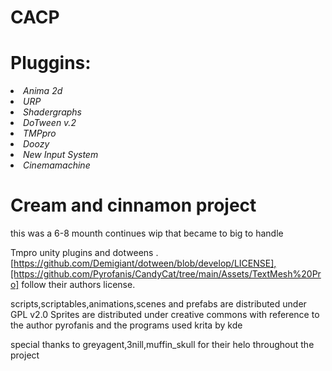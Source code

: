 # CACP

<h1><b>Pluggins:</h1></b>
<list>
 <i>
 <li>Anima 2d
 <li>URP
 <li>Shadergraphs 
 <li>DoTween v.2
<li>TMPpro
<li>Doozy
<li>New Input System
 <li>Cinemamachine
 </i>
</list>

# Cream and cinnamon project

this was a 6-8 mounth continues wip that became to big to handle

Tmpro  unity plugins and dotweens
.[https://github.com/Demigiant/dotween/blob/develop/LICENSE],[https://github.com/Pyrofanis/CandyCat/tree/main/Assets/TextMesh%20Pro] follow their authors license.

scripts,scriptables,animations,scenes and prefabs are distributed under GPL v2.0
Sprites are distributed under creative commons with reference to the author pyrofanis
and the programs used krita by kde

special thanks to greyagent,3nill,muffin_skull for their helo throughout the project
